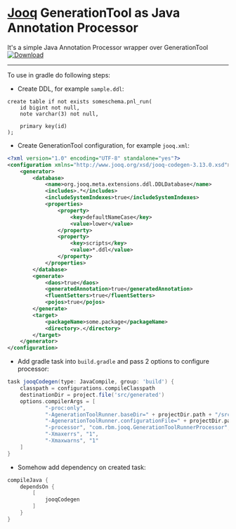 # [Jooq](https://www.jooq.org/) GenerationTool as Java Annotation Processor 

It's a simple Java Annotation Processor wrapper over GenerationTool
[![Download](https://api.bintray.com/packages/xnike/maven/me.xnike.jooq-codegen/images/download.svg)](https://bintray.com/xnike/maven/me.xnike.jooq-codegen/_latestVersion)
___

To use in gradle do following steps:

* Create DDL, for example `sample.ddl`:
```postgres-sql
create table if not exists someschema.pnl_run(
    id bigint not null,
    note varchar(3) not null,

    primary key(id)
);
```

* Create GenerationTool configuration, for example `jooq.xml`:
```xml
<?xml version="1.0" encoding="UTF-8" standalone="yes"?>
<configuration xmlns="http://www.jooq.org/xsd/jooq-codegen-3.13.0.xsd">
    <generator>
        <database>
            <name>org.jooq.meta.extensions.ddl.DDLDatabase</name>
            <includes>.*</includes>
            <includeSystemIndexes>true</includeSystemIndexes>
            <properties>
                <property>
                    <key>defaultNameCase</key>
                    <value>lower</value>
                </property>
                <property>
                    <key>scripts</key>
                    <value>*.ddl</value>
                </property>
            </properties>
        </database>
        <generate>
            <daos>true</daos>
            <generatedAnnotation>true</generatedAnnotation>
            <fluentSetters>true</fluentSetters>
            <pojos>true</pojos>
        </generate>
        <target>
            <packageName>some.package</packageName>
            <directory>.</directory>
        </target>
    </generator>
</configuration>
```

* Add gradle task into `build.gradle` and pass 2 options to configure processor:
```groovy
task jooqCodegen(type: JavaCompile, group: 'build') {
    classpath = configurations.compileClasspath
    destinationDir = project.file('src/generated')
    options.compilerArgs = [
            "-proc:only",
            "-AgenerationToolRunner.baseDir=" + projectDir.path + "/src/main/META-INF",
            "-AgenerationToolRunner.configurationFile=" + projectDir.path + "/src/main/META-INF/jooq.xml",
            "-processor", "com.rbm.jooq.GenerationToolRunnerProcessor",
            "-Xmaxerrs", "1",
            "-Xmaxwarns", "1"
    ]
}
```

* Somehow add dependency on created task:
```groovy
compileJava {
    dependsOn {
        [
            jooqCodegen
        ]
    }
}
```